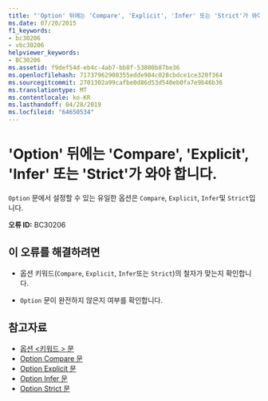 ```yaml
---
title: "'Option' 뒤에는 'Compare', 'Explicit', 'Infer' 또는 'Strict'가 와야 합니다."
ms.date: 07/20/2015
f1_keywords:
- bc30206
- vbc30206
helpviewer_keywords:
- BC30206
ms.assetid: f9def54d-eb4c-4ab7-bb8f-53800b87be36
ms.openlocfilehash: 71737962908355edde984c028cbdce1ce320f364
ms.sourcegitcommit: 2701302a99cafbe0d86d53d540eb0fa7e9b46b36
ms.translationtype: MT
ms.contentlocale: ko-KR
ms.lasthandoff: 04/28/2019
ms.locfileid: "64650534"
---
```

# <a name="option-must-be-followed-by-compare-explicit-infer-or-strict"></a>'Option' 뒤에는 'Compare', 'Explicit', 'Infer' 또는 'Strict'가 와야 합니다.
`Option` 문에서 설정할 수 있는 유일한 옵션은 `Compare`, `Explicit`, `Infer`및 `Strict`입니다.  
  
 **오류 ID:** BC30206  
  
## <a name="to-correct-this-error"></a>이 오류를 해결하려면  
  
- 옵션 키워드(`Compare`, `Explicit`, `Infer`또는 `Strict`)의 철자가 맞는지 확인합니다.  
  
- `Option` 문이 완전하지 않은지 여부를 확인합니다.  
  
## <a name="see-also"></a>참고자료

- [옵션 \<키워드 > 문](../../visual-basic/language-reference/statements/option-keyword-statement.md)
- [Option Compare 문](../../visual-basic/language-reference/statements/option-compare-statement.md)
- [Option Explicit 문](../../visual-basic/language-reference/statements/option-explicit-statement.md)
- [Option Infer 문](../../visual-basic/language-reference/statements/option-infer-statement.md)
- [Option Strict 문](../../visual-basic/language-reference/statements/option-strict-statement.md)
